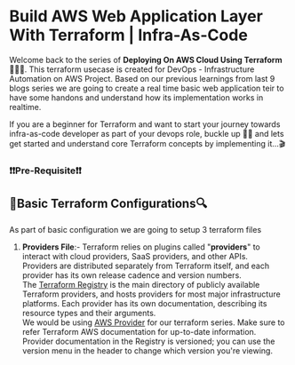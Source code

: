 # Build AWS Web Application Layer With Terraform | Infra-As-Code

Welcome back to the series of **Deploying On AWS Cloud Using Terraform** 👨🏻‍💻. This terraform usecase is created for DevOps - Infrastructure Automation on AWS Project.
Based on our previous learnings from last 9 blogs series we are going to create a real time basic web application teir to have some handons and understand how its implementation works in realtime.

If you are a beginner for Terraform and want to start your journey towards infra-as-code developer as part of your devops role, buckle up 🚴‍♂️ and lets get started and understand core Terraform concepts by implementing it...🎬 

### ❗️❗️Pre-Requisite❗️❗️


## 🔎Basic Terraform Configurations🔍
As part of basic configuration we are going to setup 3 terraform files  
1.  **Providers File**:- Terraform relies on plugins called "**providers**" to interact with cloud providers, SaaS providers, and other APIs.  
Providers are distributed separately from Terraform itself, and each provider has its own release cadence and version numbers.  
The [Terraform Registry](https://registry.terraform.io/browse/providers) is the main directory of publicly available Terraform providers, and hosts providers for most major infrastructure platforms. Each provider has its own documentation, describing its resource types and their arguments.  
We would be using [AWS Provider](https://registry.terraform.io/providers/hashicorp/aws/latest/docs) for our terraform series. Make sure to refer Terraform AWS documentation for up-to-date information.  
Provider documentation in the Registry is versioned; you can use the version menu in the header to change which version you're viewing.
